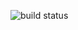 ![build status](https://github.com/JonathanMeans/imtoodumbtofigureout531onmyown/workflows/.github/workflows/python-app.yml/badge.svg)
